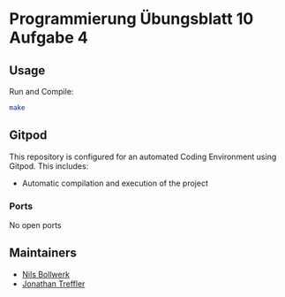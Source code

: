 # Programmierung Übungsblatt 10 Aufgabe 4


## Usage
Run and Compile:
```bash
make
```

## Gitpod

This repository is configured for an automated Coding Environment using Gitpod.
This includes:
- Automatic compilation and execution of the project

### Ports

No open ports

## Maintainers

- [Nils Bollwerk](https://github.com/Nils4112)
- [Jonathan Treffler](https://github.com/JonathanTreffler)
